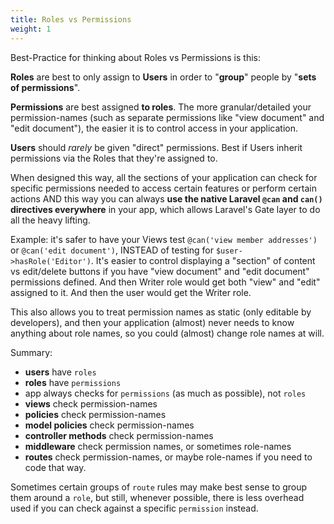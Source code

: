 ```yaml
---
title: Roles vs Permissions
weight: 1
---
```


Best-Practice for thinking about Roles vs Permissions is this:

**Roles** are best to only assign to **Users** in order to "**group**" people by "**sets of permissions**".

**Permissions** are best assigned **to roles**. 
The more granular/detailed your permission-names (such as separate permissions like "view document" and "edit document"), the easier it is to control access in your application.

**Users** should *rarely* be given "direct" permissions. Best if Users inherit permissions via the Roles that they're assigned to.

When designed this way, all the sections of your application can check for specific permissions needed to access certain features or perform certain actions AND this way you can always **use the native Laravel `@can` and `can()` directives everywhere** in your app, which allows Laravel's Gate layer to do all the heavy lifting.  

Example: it's safer to have your Views test `@can('view member addresses')` or `@can('edit document')`, INSTEAD of testing for `$user->hasRole('Editor')`. It's easier to control displaying a "section" of content vs edit/delete buttons if you have "view document" and "edit document" permissions defined. And then Writer role would get both "view" and "edit" assigned to it. And then the user would get the Writer role.

This also allows you to treat permission names as static (only editable by developers), and then your application (almost) never needs to know anything about role names, so you could (almost) change role names at will.

Summary:
- **users** have `roles`
- **roles** have `permissions`
- app always checks for `permissions` (as much as possible), not `roles`
- **views** check permission-names
- **policies** check permission-names
- **model policies** check permission-names
- **controller methods** check permission-names
- **middleware** check permission names, or sometimes role-names
- **routes** check permission-names, or maybe role-names if you need to code that way.

Sometimes certain groups of `route` rules may make best sense to group them around a `role`, but still, whenever possible, there is less overhead used if you can check against a specific `permission` instead.


